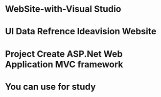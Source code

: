 # WebSite-with-Visual Studio

# UI Data Refrence Ideavision Website

# Project Create ASP.Net Web Application MVC framework

# You can use for study
